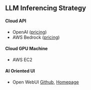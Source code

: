 ## LLM Inferencing Strategy

#### Cloud API
- OpenAI ([pricing](https://openai.com/api/pricing/))
- AWS Bedrock ([pricing](https://aws.amazon.com/bedrock/pricing/))

#### Cloud GPU Machine
- AWS EC2

#### AI Oriented UI
- Open WebUI [Github](https://github.com/open-webui/open-webui), [Homepage](https://openwebui.com/)
